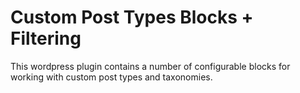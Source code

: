 # Custom Post Types Blocks + Filtering

This wordpress plugin contains a number of configurable blocks for working with custom post types and taxonomies.
